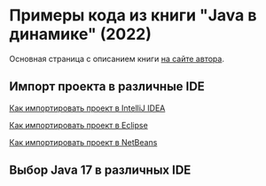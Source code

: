 Примеры кода из книги "Java в динамике" (2022)
==============================================

Основная страница с описанием книги [на сайте автора](https://urvanov.ru/%d1%83%d1%87%d0%b5%d0%b1%d0%bd%d0%b8%d0%ba%d0%b8/java-%d0%b2-%d0%b4%d0%b8%d0%bd%d0%b0%d0%bc%d0%b8%d0%ba%d0%b5-2022/).

Импорт проекта в различные IDE
------------------------------

[Как импортировать проект в IntelliJ IDEA](https://urvanov.ru/2021/10/06/%d0%b8%d0%bc%d0%bf%d0%be%d1%80%d1%82-%d0%bf%d1%80%d0%be%d0%b5%d0%ba%d1%82%d0%b0-maven-%d0%b8%d0%b7-github-%d0%b2-idea/)

[Как импортировать проект в Eclipse](https://urvanov.ru/2021/10/07/%d0%b8%d0%bc%d0%bf%d0%be%d1%80%d1%82-%d0%bf%d1%80%d0%be%d0%b5%d0%ba%d1%82%d0%b0-maven-%d0%b8%d0%b7-github-%d0%b2-eclipse/)

[Как импортировать проект в NetBeans](https://urvanov.ru/2021/10/08/%d0%b8%d0%bc%d0%bf%d0%be%d1%80%d1%82-%d0%bf%d1%80%d0%be%d0%b5%d0%ba%d1%82%d0%b0-maven-%d0%b8%d0%b7-github-%d0%b2-netbeans/)

Выбор Java 17 в различных IDE
-----------------------------
